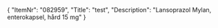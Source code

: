 {
  "ItemNr": "082959",
  "Title": "test",
  "Description": "Lansoprazol Mylan, enterokapsel, hård 15 mg"
}